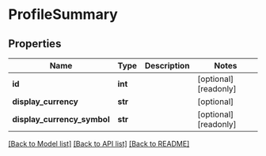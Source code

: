 # ProfileSummary

## Properties
Name | Type | Description | Notes
------------ | ------------- | ------------- | -------------
**id** | **int** |  | [optional] [readonly] 
**display_currency** | **str** |  | [optional] 
**display_currency_symbol** | **str** |  | [optional] [readonly] 

[[Back to Model list]](../README.md#documentation-for-models) [[Back to API list]](../README.md#documentation-for-api-endpoints) [[Back to README]](../README.md)


